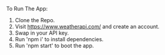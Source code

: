 To Run The App: 

1. Clone the Repo.
2. Visit https://www.weatherapi.com/ and create an account.
3. Swap in your API key.
4. Run 'npm i' to install dependencies.
5. Run 'npm start' to boot the app.
